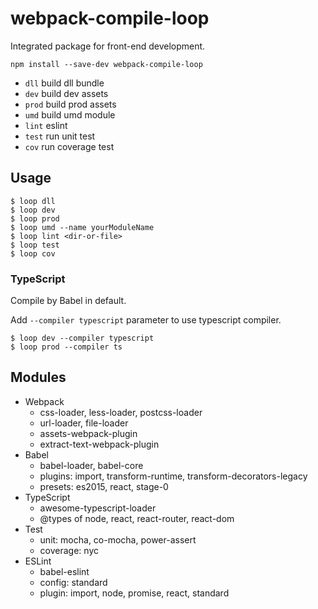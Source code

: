# webpack-compile-loop

Integrated package for front-end development.

```shell
npm install --save-dev webpack-compile-loop
```

- `dll` build dll bundle
- `dev` build dev assets
- `prod` build prod assets
- `umd` build umd module
- `lint` eslint
- `test` run unit test
- `cov` run coverage test

## Usage

```shell
$ loop dll
$ loop dev
$ loop prod
$ loop umd --name yourModuleName
$ loop lint <dir-or-file>
$ loop test
$ loop cov
```

### TypeScript

Compile by Babel in default.

Add `--compiler typescript` parameter to use typescript compiler.

```shell
$ loop dev --compiler typescript
$ loop prod --compiler ts
```

## Modules

- Webpack
  - css-loader, less-loader, postcss-loader
  - url-loader, file-loader
  - assets-webpack-plugin
  - extract-text-webpack-plugin
- Babel
  - babel-loader, babel-core
  - plugins: import, transform-runtime, transform-decorators-legacy
  - presets: es2015, react, stage-0
- TypeScript
  - awesome-typescript-loader
  - @types of node, react, react-router, react-dom
- Test
  - unit: mocha, co-mocha, power-assert
  - coverage: nyc
- ESLint
  - babel-eslint
  - config: standard
  - plugin: import, node, promise, react, standard
